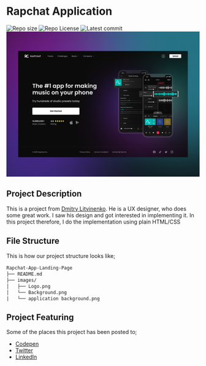 # Rapchat Application
![Repo size](https://img.shields.io/github/repo-size/atonya-bravin/HTML-CSS-Handson)
![Repo License](https://img.shields.io/github/license/atonya-bravin/HTML-CSS-Handson.svg)
![Latest commit](https://img.shields.io/github/last-commit/atonya-bravin/HTML-CSS-Handson/master?style=round-square)
<img src="https://github.com/atonya-bravin/HTML-CSS-Handson/blob/main/Rapchat-App-Landing-Page/images/application%20background.png" alt="Image">

## Project Description
This is a project from [Dmitry Litvinenko](https://dribbble.com/shots/19199771-Rapchat-App). He is a UX designer, who does some great work. I saw his design and got interested in implementing it. In this project therefore, I do the implementation using plain HTML/CSS

## File Structure
This is how our project structure looks like;

```
Rapchat-App-Landing-Page
├── README.md
├── images/
│   ├── Logo.png
│   └── Background.png
|   └── application background.png
```
## Project Featuring
Some of the places this project has been posted to;
- [Codepen](https://codepen.io/atonya-bravin)
- [Twitter](https://twitter.com/bravin_the_Geek)
- [LinkedIn](https://www.linkedin.com/in/bravin-atonya-71048425a/)